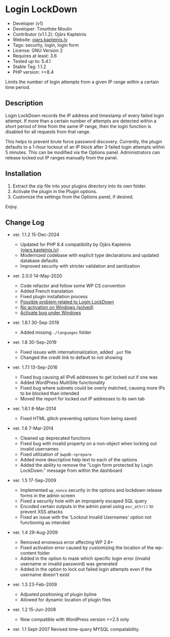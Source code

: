 # Login LockDown

- Developer (v1)
- Developer: Timothée Moulin
- Contributor (v1.1.2): Ojārs Kapteinis
- Website: [ojars.kapteinis.lv](https://ojars.kapteinis.lv)
- Tags: security, login, login form
- License: GNU Version 2
- Requires at least: 3.6
- Tested up to: 5.4.1
- Stable Tag: 1.1.2
- PHP version: >=8.4

Limits the number of login attempts from a given IP range within a certain time period.

## Description

Login LockDown records the IP address and timestamp of every failed login attempt. If more than a certain number of attempts are detected within a short period of time from the same IP range, then the login function is disabled for all requests from that range.

This helps to prevent brute force password discovery. Currently, the plugin defaults to a 1-hour lockout of an IP block after 3 failed login attempts within 5 minutes. This can be modified via the Options panel. Administrators can release locked out IP ranges manually from the panel.

## Installation

1. Extract the zip file into your plugins directory into its own folder.
2. Activate the plugin in the Plugin options.
3. Customize the settings from the Options panel, if desired.

Enjoy.

## Change Log

- ver. 1.1.2 15-Dec-2024
  - Updated for PHP 8.4 compatibility by Ojārs Kapteinis ([ojars.kapteinis.lv](https://ojars.kapteinis.lv))
  - Modernized codebase with explicit type declarations and updated database defaults
  - Improved security with stricter validation and sanitization

- ver. 2.0.0 14-May-2020
  - Code refactor and follow some WP CS convention
  - Added French translation
  - Fixed plugin installation process
  - [Possible problem related to Login LockDown](https://wordpress.org/support/topic/possible-problem-related-to-login-lockdown/)
  - [No activation on Windows (solved)](https://wordpress.org/support/topic/no-activation-on-windows-solved/)
  - [Activate bug under Windows](https://wordpress.org/support/topic/activate-bug-under-windows/)

- ver. 1.8.1 30-Sep-2019
  - Added missing `./languages` folder

- ver. 1.8 30-Sep-2019
  - Fixed issues with internationalization, added `.pot` file
  - Changed the credit link to default to not showing

- ver. 1.7.1 13-Sep-2016
  - Fixed bug causing all IPv6 addresses to get locked out if one was
  - Added WordPress MultiSite functionality
  - Fixed bug where subnets could be overly matched, causing more IPs to be blocked than intended
  - Moved the report for locked out IP addresses to its own tab

- ver. 1.6.1 8-Mar-2014
  - Fixed HTML glitch preventing options from being saved

- ver. 1.6 7-Mar-2014
  - Cleaned up deprecated functions
  - Fixed bug with invalid property on a non-object when locking out invalid usernames
  - Fixed utilization of `$wpdb->prepare`
  - Added more descriptive help text to each of the options
  - Added the ability to remove the "Login form protected by Login LockDown." message from within the dashboard

- ver. 1.5 17-Sep-2009
  - Implemented `wp_nonce` security in the options and lockdown release forms in the admin screen
  - Fixed a security hole with an improperly escaped SQL query
  - Encoded certain outputs in the admin panel using `esc_attr()` to prevent XSS attacks
  - Fixed an issue with the 'Lockout Invalid Usernames' option not functioning as intended

- ver. 1.4 29-Aug-2009
  - Removed erroneous error affecting WP 2.8+
  - Fixed activation error caused by customizing the location of the wp-content folder
  - Added in the option to mask which specific login error (invalid username or invalid password) was generated
  - Added in the option to lock out failed login attempts even if the username doesn't exist

- ver. 1.3 23-Feb-2009
   - Adjusted positioning of plugin byline
   - Allowed for dynamic location of plugin files

- ver. 1.2 15-Jun-2008
   - Now compatible with WordPress version >=2.5 only

- ver. 1.1 Sept-2007 
   Revised time-query MYSQL compatability.
